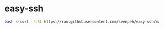 # easy-ssh

```bash
bash <(curl -fsSL https://raw.githubusercontent.com/seenpeh/easy-ssh/main/add.sh)
```
